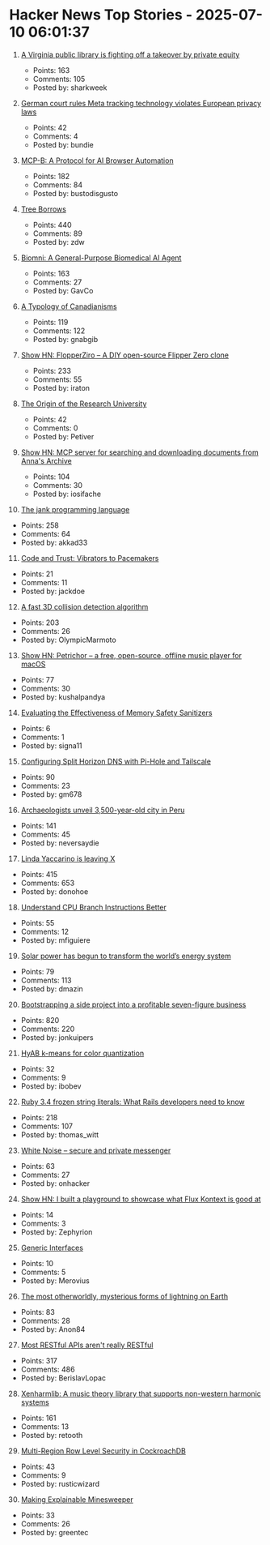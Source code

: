 # Hacker News Top Stories - 2025-07-10 06:01:37

1. [A Virginia public library is fighting off a takeover by private equity](https://lithub.com/a-virginia-public-library-is-fighting-off-a-threatened-takeover-by-private-equity/)
   - Points: 163
   - Comments: 105
   - Posted by: sharkweek

2. [German court rules Meta tracking technology violates European privacy laws](https://therecord.media/german-court-meta-tracking-tech)
   - Points: 42
   - Comments: 4
   - Posted by: bundie

3. [MCP-B: A Protocol for AI Browser Automation](https://mcp-b.ai/)
   - Points: 182
   - Comments: 84
   - Posted by: bustodisgusto

4. [Tree Borrows](https://plf.inf.ethz.ch/research/pldi25-tree-borrows.html)
   - Points: 440
   - Comments: 89
   - Posted by: zdw

5. [Biomni: A General-Purpose Biomedical AI Agent](https://github.com/snap-stanford/Biomni)
   - Points: 163
   - Comments: 27
   - Posted by: GavCo

6. [A Typology of Canadianisms](https://dchp.arts.ubc.ca/how-to-use)
   - Points: 119
   - Comments: 122
   - Posted by: gnabgib

7. [Show HN: FlopperZiro – A DIY open-source Flipper Zero clone](https://github.com/lraton/FlopperZiro)
   - Points: 233
   - Comments: 55
   - Posted by: iraton

8. [The Origin of the Research University](https://asteriskmag.com/issues/10/the-origin-of-the-research-university)
   - Points: 42
   - Comments: 0
   - Posted by: Petiver

9. [Show HN: MCP server for searching and downloading documents from Anna's Archive](https://github.com/iosifache/annas-mcp)
   - Points: 104
   - Comments: 30
   - Posted by: iosifache

10. [The jank programming language](https://jank-lang.org/)
   - Points: 258
   - Comments: 64
   - Posted by: akkad33

11. [Code and Trust: Vibrators to Pacemakers](https://punkx.org/jackdoe/code-and-trust.html)
   - Points: 21
   - Comments: 11
   - Posted by: jackdoe

12. [A fast 3D collision detection algorithm](https://cairno.substack.com/p/improvements-to-the-separating-axis)
   - Points: 203
   - Comments: 26
   - Posted by: OlympicMarmoto

13. [Show HN: Petrichor – a free, open-source, offline music player for macOS](https://github.com/kushalpandya/Petrichor)
   - Points: 77
   - Comments: 30
   - Posted by: kushalpandya

14. [Evaluating the Effectiveness of Memory Safety Sanitizers](https://www.computer.org/csdl/proceedings-article/sp/2025/223600a088/21TfesaEHTy)
   - Points: 6
   - Comments: 1
   - Posted by: signa11

15. [Configuring Split Horizon DNS with Pi-Hole and Tailscale](https://www.bentasker.co.uk/posts/blog/general/configuring-pihole-to-serve-different-records-to-different-clients.html)
   - Points: 90
   - Comments: 23
   - Posted by: gm678

16. [Archaeologists unveil 3,500-year-old city in Peru](https://www.bbc.co.uk/news/articles/c07dmx38kyeo)
   - Points: 141
   - Comments: 45
   - Posted by: neversaydie

17. [Linda Yaccarino is leaving X](https://www.nytimes.com/2025/07/09/technology/linda-yaccarino-x-steps-down.html)
   - Points: 415
   - Comments: 653
   - Posted by: donohoe

18. [Understand CPU Branch Instructions Better](https://chrisfeilbach.com/2025/07/05/understand-cpu-branch-instructions-better/)
   - Points: 55
   - Comments: 12
   - Posted by: mfiguiere

19. [Solar power has begun to transform the world’s energy system](https://www.newyorker.com/news/annals-of-a-warming-planet/46-billion-years-on-the-sun-is-having-a-moment)
   - Points: 79
   - Comments: 113
   - Posted by: dmazin

20. [Bootstrapping a side project into a profitable seven-figure business](https://projectionlab.com/blog/we-reached-1m-arr-with-zero-funding)
   - Points: 820
   - Comments: 220
   - Posted by: jonkuipers

21. [HyAB k-means for color quantization](https://30fps.net/pages/hyab-kmeans/)
   - Points: 32
   - Comments: 9
   - Posted by: ibobev

22. [Ruby 3.4 frozen string literals: What Rails developers need to know](https://www.prateekcodes.dev/ruby-34-frozen-string-literals-rails-upgrade-guide/)
   - Points: 218
   - Comments: 107
   - Posted by: thomas_witt

23. [White Noise – secure and private messenger](https://www.whitenoise.chat/)
   - Points: 63
   - Comments: 27
   - Posted by: onhacker

24. [Show HN: I built a playground to showcase what Flux Kontext is good at](https://fluxkontextlab.com)
   - Points: 14
   - Comments: 3
   - Posted by: Zephyrion

25. [Generic Interfaces](https://go.dev/blog/generic-interfaces)
   - Points: 10
   - Comments: 5
   - Posted by: Merovius

26. [The most otherworldly, mysterious forms of lightning on Earth](https://www.nationalgeographic.com/science/article/lightning-sprites-transient-luminous-events-thunderstorms)
   - Points: 83
   - Comments: 28
   - Posted by: Anon84

27. [Most RESTful APIs aren't really RESTful](https://florian-kraemer.net//software-architecture/2025/07/07/Most-RESTful-APIs-are-not-really-RESTful.html)
   - Points: 317
   - Comments: 486
   - Posted by: BerislavLopac

28. [Xenharmlib: A music theory library that supports non-western harmonic systems](https://xenharmlib.readthedocs.io/en/latest/)
   - Points: 161
   - Comments: 13
   - Posted by: retooth

29. [Multi-Region Row Level Security in CockroachDB](https://www.cockroachlabs.com/blog/fine-grained-access-control-row-level-security/)
   - Points: 43
   - Comments: 9
   - Posted by: rusticwizard

30. [Making Explainable Minesweeper](https://sublevelgames.github.io/blogs/2025-07-06-making-explainable-minesweeper/)
   - Points: 33
   - Comments: 26
   - Posted by: greentec

